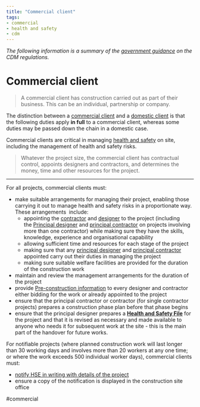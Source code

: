 ```yaml
---
title: "Commercial client"
tags: 
- commercial
- health and safety
- cdm
---
```

*The following information is a summary of the [government guidance](https://www.hse.gov.uk/construction/cdm/2015/index.htm) on the CDM regulations.*

# Commercial client
> A commercial client has construction carried out as part of their business. This can be an individual, partnership or company.

The distinction between a [commercial client](notes/Commercial%20client.md) and a [domestic client](notes/Domestic%20client.md) is that the following duties apply **in full** to a commercial client, whereas some duties may be passed down the chain in a domestic case.

Commercial clients are critical in managing [health and safety](notes/Health%20and%20Safety.md) on site, including the management of health and safety risks.

> Whatever the project size, the commercial client has contractual control, appoints designers and contractors, and determines the money, time and other resources for the project.

---
For all projects, commercial clients must:

-   make suitable arrangements for managing their project, enabling those carrying it out to manage health and safety risks in a proportionate way. These arrangements  include:
    -   appointing the [contractor](notes/Contractor.md) and [designer](notes/Designer.md) to the project (including the [Principal designer](notes/Principal%20designer.md) and [principal contractor](notes/Principal%20contractor.md) on projects involving more than one contractor) while making sure they have the skills, knowledge, experience and organisational capability
    -   allowing sufficient time and resources for each stage of the project
    -   making sure that any [principal designer](notes/Principal%20designer.md) and [principal contractor](notes/Principal%20contractor.md) appointed carry out their duties in managing the project
    -   making sure suitable welfare facilities are provided for the duration of the construction work
-   maintain and review the management arrangements for the duration of the project
-   provide [Pre-construction information](notes/Pre-construction%20information.md) to every designer and contractor either bidding for the work or already appointed to the project
-   ensure that the principal contractor or contractor (for single contractor projects) prepares a construction phase plan before that phase begins
-   ensure that the principal designer prepares a **[Health and Safety File](notes/Health%20and%20Safety%20File.md)** for the project and that it is revised as necessary and made available to anyone who needs it for subsequent work at the site - this is the main part of the handover for future works.

For notifiable projects (where planned construction work will last longer than 30 working days and involves more than 20 workers at any one time; or where the work exceeds 500 individual worker days), commercial clients must:

-   [notify HSE in writing with details of the project](https://www.hse.gov.uk/forms/notification/f10.htm)
-   ensure a copy of the notification is displayed in the construction site office


#commercial 





